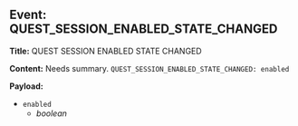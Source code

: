 ## Event: QUEST_SESSION_ENABLED_STATE_CHANGED

**Title:** QUEST SESSION ENABLED STATE CHANGED

**Content:**
Needs summary.
`QUEST_SESSION_ENABLED_STATE_CHANGED: enabled`

**Payload:**
- `enabled`
  - *boolean*